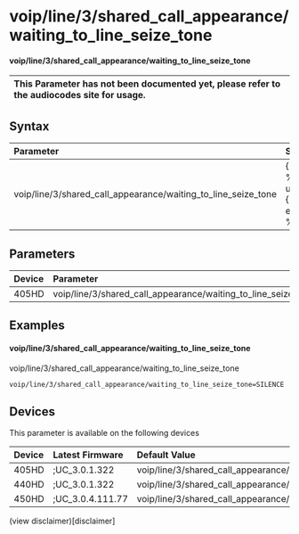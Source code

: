 ﻿---
description: voip/line/3/shared_call_appearance/waiting_to_line_seize_tone
search:
    keywords: ['voip','line','3','shared_call_appearance','waiting_to_line_seize_tone']
---

# voip/line/3/shared_call_appearance/waiting_to_line_seize_tone

#### voip/line/3/shared_call_appearance/waiting_to_line_seize_tone


| This Parameter has not been documented yet, please refer to the audiocodes site for usage.  |
| :--- |

## Syntax
| Parameter | Syntax |
| :--- | :--- |
|voip/line/3/shared_call_appearance/waiting_to_line_seize_tone | {% raw %} undefined {% endraw %} |

## Parameters
|Device|Parameter|value|Description|
|:---|:---|:---|:---|
| 405HD | voip/line/3/shared_call_appearance/waiting_to_line_seize_tone |  |  |

## Examples
#### voip/line/3/shared_call_appearance/waiting_to_line_seize_tone

voip/line/3/shared_call_appearance/waiting_to_line_seize_tone

```
voip/line/3/shared_call_appearance/waiting_to_line_seize_tone=SILENCE
```

## Devices
This parameter is available on the following devices

| Device | Latest Firmware | Default Value |
|:---|:---|:---|
| 405HD | ;UC_3.0.1.322 | voip/line/3/shared_call_appearance/waiting_to_line_seize_tone=SILENCE 
| 440HD | ;UC_3.0.1.322 | voip/line/3/shared_call_appearance/waiting_to_line_seize_tone=SILENCE 
| 450HD | ;UC_3.0.4.111.77 | voip/line/3/shared_call_appearance/waiting_to_line_seize_tone=SILENCE 

(view disclaimer)[disclaimer]
